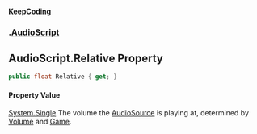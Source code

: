 #### [KeepCoding](index.md 'index')
### [](.md '').[AudioScript](AudioScript.md 'AudioScript')
## AudioScript.Relative Property
```csharp
public float Relative { get; }
```
#### Property Value
[System.Single](https://docs.microsoft.com/en-us/dotnet/api/System.Single 'System.Single')
The volume the [AudioSource](global__AudioScript_AudioSource.md 'global::AudioScript.AudioSource') is playing at, determined by [Volume](global__AudioScript_Volume.md 'global::AudioScript.Volume') and [Game](global__AudioScript_Game.md 'global::AudioScript.Game').  
